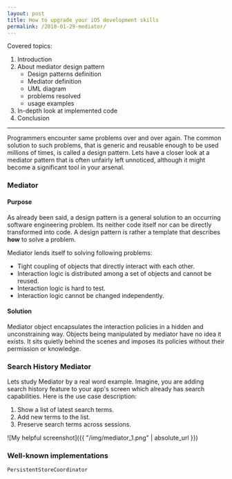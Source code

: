 ```yaml
---
layout: post
title: How to upgrade your iOS development skills
permalink: /2018-01-29-mediator/
---
```


Covered topics:
1. Introduction
2. About mediator design pattern
    * Design patterns definition
    * Mediator definition
    * UML diagram
    * problems resolved
    * usage examples
3. In-depth look at implemented code
4. Conclusion

---

Programmers encounter same problems over and over again. The common solution to such problems, that is generic and reusable enough to be used millions of times, is called a design pattern. Lets have a closer look at a mediator pattern that is often unfairly left unnoticed, although it might become a significant tool in your arsenal.

### Mediator

#### Purpose

As already been said, a design pattern is a general solution to an occurring software engineering problem. Its neither code itself nor can be directly transformed into code. A design pattern is rather a template that describes **how** to solve a problem.

Mediator lends itself to solving following problems:
* Tight coupling of objects that directly interact with each other.
* Interaction logic is distributed among a set of objects and cannot be reused.
* Interaction logic is hard to test.
* Interaction logic cannot be changed independently.

#### Solution

Mediator object encapsulates the interaction policies in a hidden and unconstraining way. Objects being manipulated by mediator have no idea it exists. It sits quietly behind the scenes and imposes its policies without their permission or knowledge.

### Search History Mediator

Lets study Mediator by a real word example. Imagine, you are adding search history feature to your app's screen which already has search capabilities. Here is the use case description:
1. Show a list of latest search terms.
2. Add new terms to the list.
3. Preserve search terms across sessions.

![My helpful screenshot]({{ "/img/mediator_1.png" | absolute_url }})

### Well-known implementations

`PersistentStoreCoordinator`